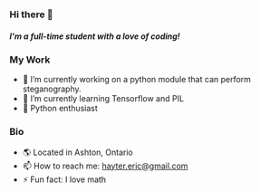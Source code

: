 ### Hi there 👋
##### I'm a full-time student with a love of coding!

### My Work
- 🔭 I’m currently working on a python module that can perform steganography.
- 🌱 I’m currently learning Tensorflow and PIL
- 🐍 Python enthusiast

### Bio
- 🌎 Located in Ashton, Ontario
- 📫 How to reach me: hayter.eric@gmail.com
- ⚡ Fun fact: I love math
